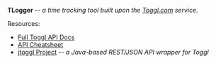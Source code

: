 **TLogger** -- *a time tracking tool built upon the [Toggl.com](http://www.toggl.com) service.*

Resources:
* [Full Toggl API Docs](https://github.com/toggl/toggl_api_docs)
* [API Cheatsheet](toggl_api_notes.md)
* [jtoggl Project](https://github.com/bbaumgartner/jtoggl) -- *a Java-based REST/JSON API wrapper for Toggl*


